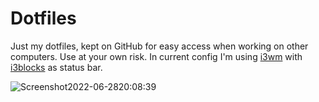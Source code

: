 # Dotfiles

Just my dotfiles, kept on GitHub for easy access when working on other computers. Use at your own risk.
In current config I'm using [i3wm](https://i3wm.org/) with [i3blocks](https://github.com/vivien/i3blocks) as status bar.

![Screenshot2022-06-2820:08:39](https://user-images.githubusercontent.com/29902722/176319226-c8ee3ad4-5592-4aab-8761-ee045f94098b.png)

<!-- ## Configuration files that are used to customize your Linux installation. --->
